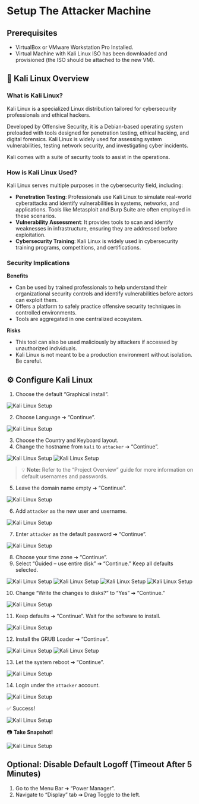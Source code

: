 # Setup The Attacker Machine

## Prerequisites

- VirtualBox or VMware Workstation Pro Installed.
- Virtual Machine with Kali Linux ISO has been downloaded and provisioned (the ISO should be attached to the new VM).


## 🐉 Kali Linux Overview

### What is Kali Linux?

Kali Linux is a specialized Linux distribution tailored for cybersecurity professionals and ethical hackers.

Developed by Offensive Security, it is a Debian-based operating system preloaded with tools designed for penetration testing, ethical hacking, and digital forensics. Kali Linux is widely used for assessing system vulnerabilities, testing network security, and investigating cyber incidents.

Kali comes with a suite of security tools to assist in the operations.

### How is Kali Linux Used?

Kali Linux serves multiple purposes in the cybersecurity field, including:

- **Penetration Testing**: Professionals use Kali Linux to simulate real-world cyberattacks and identify vulnerabilities in systems, networks, and applications. Tools like Metasploit and Burp Suite are often employed in these scenarios.
- **Vulnerability Assessment**: It provides tools to scan and identify weaknesses in infrastructure, ensuring they are addressed before exploitation.
- **Cybersecurity Training**: Kali Linux is widely used in cybersecurity training programs, competitions, and certifications.

### Security Implications

**Benefits**

- Can be used by trained professionals to help understand their organizational security controls and identify vulnerabilities before actors can exploit them.
- Offers a platform to safely practice offensive security techniques in controlled environments.
- Tools are aggregated in one centralized ecosystem.

**Risks**

- This tool can also be used maliciously by attackers if accessed by unauthorized individuals.
- Kali Linux is not meant to be a production environment without isolation. Be careful.

## ⚙️ Configure Kali Linux

1. Choose the default “Graphical install”.

![Kali Linux Setup](imgs/kali.jpg)

2. Choose Language ➔ “Continue”.

![Kali Linux Setup](imgs/kali1.png)

3. Choose the Country and Keyboard layout.
4. Change the hostname from `kali` to `attacker` ➔ “Continue”.  

![Kali Linux Setup](imgs/kali2.png)
![Kali Linux Setup](imgs/kali3.png)

> 💡 **Note:** Refer to the “Project Overview” guide for more information on default usernames and passwords.
5. Leave the domain name empty ➔ “Continue”.

![Kali Linux Setup](imgs/kali4.png)

6. Add `attacker` as the new user and username.

![Kali Linux Setup](imgs/kali5.png)

7. Enter `attacker` as the default password ➔ “Continue”.

![Kali Linux Setup](imgs/kali6.png)

8. Choose your time zone ➔ “Continue”.
9. Select “Guided – use entire disk” ➔ “Continue.” Keep all defaults selected.

![Kali Linux Setup](imgs/kali7.png)
![Kali Linux Setup](imgs/kali8.png)
![Kali Linux Setup](imgs/kali9.png)
![Kali Linux Setup](imgs/kali10.png)

10. Change “Write the changes to disks?” to “Yes” ➔ “Continue.”

![Kali Linux Setup](imgs/kali11.png)

11. Keep defaults ➔ “Continue”. Wait for the software to install.

![Kali Linux Setup](imgs/kali12.png)

12. Install the GRUB Loader ➔ “Continue”.

![Kali Linux Setup](imgs/kali13.png)
![Kali Linux Setup](imgs/kali14.png)

13. Let the system reboot ➔ “Continue”.

![Kali Linux Setup](imgs/kali15.png)

14. Login under the `attacker` account.

![Kali Linux Setup](imgs/kali16.png)

✅ Success!

![Kali Linux Setup](imgs/kali17.png)

📷 **Take Snapshot!**

![Kali Linux Setup](imgs/kali18.png)

## Optional: Disable Default Logoff (Timeout After 5 Minutes)

1. Go to the Menu Bar ➔ “Power Manager”.
2. Navigate to “Display” tab ➔ Drag Toggle to the left.

